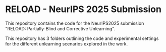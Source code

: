 # RELOAD - NeurIPS 2025 Submission

This repository contains the code for the NeurIPS2025 submission "RELOAD: Partially-Blind and Corrective Unlearning".

This repository has 3 folders outlining the code and experimental settings for the different unlearning scenarios explored in the work.
